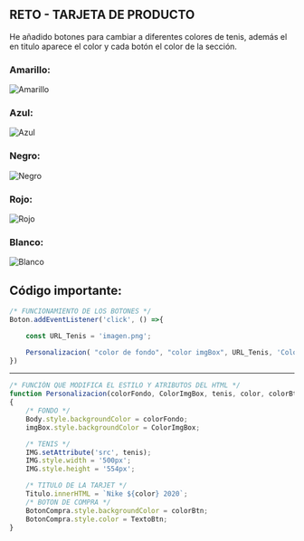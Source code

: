 ## RETO - TARJETA DE PRODUCTO

He añadido botones para cambiar a diferentes colores de tenis, además el en titulo aparece el color y cada botón el color de la sección.

### Amarillo:

![Amarillo](https://i.ibb.co/5G4mrkg/Amarilla.png)

### Azul:

![Azul](https://i.ibb.co/HhWDRJ4/Azul.png)

### Negro:

![Negro](https://i.ibb.co/5n2Kvq7/Negro.png)

### Rojo:

![Rojo](https://i.ibb.co/5nNdGjF/Rojo.png)

### Blanco:

![Blanco](https://i.ibb.co/HdfYnpQ/Blanco.png)

## Código importante:
```javascript
/* FUNCIONAMIENTO DE LOS BOTONES */
Boton.addEventListener('click', () =>{

    const URL_Tenis = 'imagen.png';

    Personalizacion( "color de fondo", "color imgBox", URL_Tenis, 'Color', 'Color Boton', "Color letra del boton");  
})
```

------------


```javascript
/* FUNCIÓN QUE MODIFICA EL ESTILO Y ATRIBUTOS DEL HTML */
function Personalizacion(colorFondo, ColorImgBox, tenis, color, colorBtn, TextoBtn)
{
    /* FONDO */
    Body.style.backgroundColor = colorFondo;
    imgBox.style.backgroundColor = ColorImgBox;

    /* TENIS */
    IMG.setAttribute('src', tenis);
    IMG.style.width = '500px';
    IMG.style.height = '554px';

    /* TITULO DE LA TARJET */
    Titulo.innerHTML = `Nike ${color} 2020`;
    /* BOTON DE COMPRA */
    BotonCompra.style.backgroundColor = colorBtn;
    BotonCompra.style.color = TextoBtn;
}
```